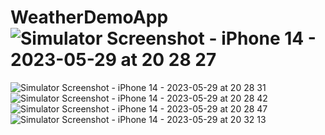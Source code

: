 # WeatherDemoApp![Simulator Screenshot - iPhone 14 - 2023-05-29 at 20 28 27](https://github.com/Rachana6821/WeatherDemoApp/assets/84131698/cebc11e0-e743-4514-b17c-cf1f74d7914c)
![Simulator Screenshot - iPhone 14 - 2023-05-29 at 20 28 31](https://github.com/Rachana6821/WeatherDemoApp/assets/84131698/3ace755f-04bf-4e30-b162-eb775e7449b1)
![Simulator Screenshot - iPhone 14 - 2023-05-29 at 20 28 42](https://github.com/Rachana6821/WeatherDemoApp/assets/84131698/a1562ab7-74f2-4ccb-82c1-b5589020d42a)
![Simulator Screenshot - iPhone 14 - 2023-05-29 at 20 28 47](https://github.com/Rachana6821/WeatherDemoApp/assets/84131698/eb4a544a-4c50-49fc-91a2-b6721ab4cd8c)
![Simulator Screenshot - iPhone 14 - 2023-05-29 at 20 32 13](https://github.com/Rachana6821/WeatherDemoApp/assets/84131698/95264c98-1af1-4967-b2e7-6477059c3128)
